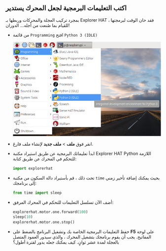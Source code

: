 ## اكتب التعليمات البرمجية لجعل المحرك يستدير

بمجرد تركيب العجلة والمحركات وربطها بـ Explorer HAT ، فقد حان الوقت لبرمجتها للقيام بما صُنعت من أجله... الدوران!

- من قائمة `Programming` افتح `Python 3 (IDLE)`
    
    ![Open Python](images/python3-app-menu.png)

- انقر فوق **ملف** > **ملف جديد** لإنشاء ملف فارغ.

- ابدأ تعليماتك البرمجية عن طريق استيراد مكتبة Explorer HAT Python اللازمة للتحكم في المحرك عن طريق كتابة:
    
    ```python
    import explorerhat
    ```

- تحت ذلك ، قم بأستيراد دالة السكون من مكتبة `time` بحيث يمكنك إضافة تأخير زمني إلى برنامجك:
    
    ```python
    from time import sleep
    ```

- أضف الآن تسلسل التعليمات للتحكم في المحرك المرفق:
    
    ```python
    explorerhat.motor.one.forward(100)
    sleep(10)
    explorerhat.motor.one.stop()
    ```

- حفظ التعليمات البرمجية الخاصة بك وتشغيل البرنامج بالضغط على **F5** على لوحة المفاتيح. يجب أن يقوم برنامجك بتشغيل المحرك ، والذي سيدور العمود المتصل بالعجلة لمدة عشر ثوانٍ. كيف يمكنك جعله يدور لفترة أطول؟